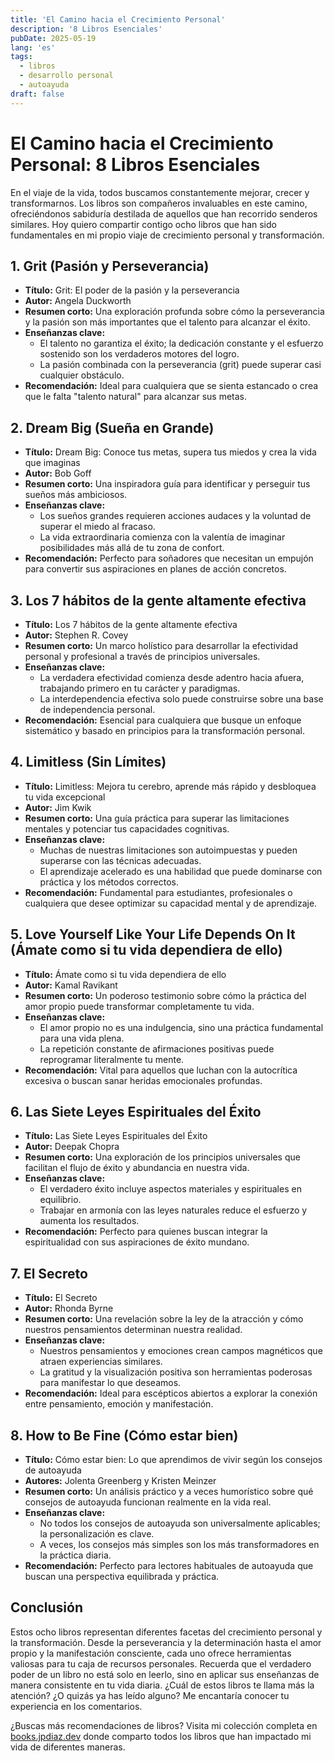 ```yaml
---
title: 'El Camino hacia el Crecimiento Personal'
description: '8 Libros Esenciales'
pubDate: 2025-05-19
lang: 'es'
tags:
  - libros
  - desarrollo personal
  - autoayuda
draft: false
---
```


# El Camino hacia el Crecimiento Personal: 8 Libros Esenciales

En el viaje de la vida, todos buscamos constantemente mejorar, crecer y transformarnos. Los libros son compañeros invaluables en este camino, ofreciéndonos sabiduría destilada de aquellos que han recorrido senderos similares. Hoy quiero compartir contigo ocho libros que han sido fundamentales en mi propio viaje de crecimiento personal y transformación.

## 1. Grit (Pasión y Perseverancia)

- **Título:** Grit: El poder de la pasión y la perseverancia
- **Autor:** Angela Duckworth
- **Resumen corto:** Una exploración profunda sobre cómo la perseverancia y la pasión son más importantes que el talento para alcanzar el éxito.
- **Enseñanzas clave:**
  - El talento no garantiza el éxito; la dedicación constante y el esfuerzo sostenido son los verdaderos motores del logro.
  - La pasión combinada con la perseverancia (grit) puede superar casi cualquier obstáculo.
- **Recomendación:** Ideal para cualquiera que se sienta estancado o crea que le falta "talento natural" para alcanzar sus metas.

## 2. Dream Big (Sueña en Grande)

- **Título:** Dream Big: Conoce tus metas, supera tus miedos y crea la vida que imaginas
- **Autor:** Bob Goff
- **Resumen corto:** Una inspiradora guía para identificar y perseguir tus sueños más ambiciosos.
- **Enseñanzas clave:**
  - Los sueños grandes requieren acciones audaces y la voluntad de superar el miedo al fracaso.
  - La vida extraordinaria comienza con la valentía de imaginar posibilidades más allá de tu zona de confort.
- **Recomendación:** Perfecto para soñadores que necesitan un empujón para convertir sus aspiraciones en planes de acción concretos.

## 3. Los 7 hábitos de la gente altamente efectiva

- **Título:** Los 7 hábitos de la gente altamente efectiva
- **Autor:** Stephen R. Covey
- **Resumen corto:** Un marco holístico para desarrollar la efectividad personal y profesional a través de principios universales.
- **Enseñanzas clave:**
  - La verdadera efectividad comienza desde adentro hacia afuera, trabajando primero en tu carácter y paradigmas.
  - La interdependencia efectiva solo puede construirse sobre una base de independencia personal.
- **Recomendación:** Esencial para cualquiera que busque un enfoque sistemático y basado en principios para la transformación personal.

## 4. Limitless (Sin Límites)

- **Título:** Limitless: Mejora tu cerebro, aprende más rápido y desbloquea tu vida excepcional
- **Autor:** Jim Kwik
- **Resumen corto:** Una guía práctica para superar las limitaciones mentales y potenciar tus capacidades cognitivas.
- **Enseñanzas clave:**
  - Muchas de nuestras limitaciones son autoimpuestas y pueden superarse con las técnicas adecuadas.
  - El aprendizaje acelerado es una habilidad que puede dominarse con práctica y los métodos correctos.
- **Recomendación:** Fundamental para estudiantes, profesionales o cualquiera que desee optimizar su capacidad mental y de aprendizaje.

## 5. Love Yourself Like Your Life Depends On It (Ámate como si tu vida dependiera de ello)

- **Título:** Ámate como si tu vida dependiera de ello
- **Autor:** Kamal Ravikant
- **Resumen corto:** Un poderoso testimonio sobre cómo la práctica del amor propio puede transformar completamente tu vida.
- **Enseñanzas clave:**
  - El amor propio no es una indulgencia, sino una práctica fundamental para una vida plena.
  - La repetición constante de afirmaciones positivas puede reprogramar literalmente tu mente.
- **Recomendación:** Vital para aquellos que luchan con la autocrítica excesiva o buscan sanar heridas emocionales profundas.

## 6. Las Siete Leyes Espirituales del Éxito

- **Título:** Las Siete Leyes Espirituales del Éxito
- **Autor:** Deepak Chopra
- **Resumen corto:** Una exploración de los principios universales que facilitan el flujo de éxito y abundancia en nuestra vida.
- **Enseñanzas clave:**
  - El verdadero éxito incluye aspectos materiales y espirituales en equilibrio.
  - Trabajar en armonía con las leyes naturales reduce el esfuerzo y aumenta los resultados.
- **Recomendación:** Perfecto para quienes buscan integrar la espiritualidad con sus aspiraciones de éxito mundano.

## 7. El Secreto

- **Título:** El Secreto
- **Autor:** Rhonda Byrne
- **Resumen corto:** Una revelación sobre la ley de la atracción y cómo nuestros pensamientos determinan nuestra realidad.
- **Enseñanzas clave:**
  - Nuestros pensamientos y emociones crean campos magnéticos que atraen experiencias similares.
  - La gratitud y la visualización positiva son herramientas poderosas para manifestar lo que deseamos.
- **Recomendación:** Ideal para escépticos abiertos a explorar la conexión entre pensamiento, emoción y manifestación.

## 8. How to Be Fine (Cómo estar bien)

- **Título:** Cómo estar bien: Lo que aprendimos de vivir según los consejos de autoayuda
- **Autores:** Jolenta Greenberg y Kristen Meinzer
- **Resumen corto:** Un análisis práctico y a veces humorístico sobre qué consejos de autoayuda funcionan realmente en la vida real.
- **Enseñanzas clave:**
  - No todos los consejos de autoayuda son universalmente aplicables; la personalización es clave.
  - A veces, los consejos más simples son los más transformadores en la práctica diaria.
- **Recomendación:** Perfecto para lectores habituales de autoayuda que buscan una perspectiva equilibrada y práctica.

## Conclusión

Estos ocho libros representan diferentes facetas del crecimiento personal y la transformación. Desde la perseverancia y la determinación hasta el amor propio y la manifestación consciente, cada uno ofrece herramientas valiosas para tu caja de recursos personales. Recuerda que el verdadero poder de un libro no está solo en leerlo, sino en aplicar sus enseñanzas de manera consistente en tu vida diaria. ¿Cuál de estos libros te llama más la atención? ¿O quizás ya has leído alguno? Me encantaría conocer tu experiencia en los comentarios.

¿Buscas más recomendaciones de libros? Visita mi colección completa en [books.jpdiaz.dev](https://books.jpdiaz.dev/) donde comparto todos los libros que han impactado mi vida de diferentes maneras.
